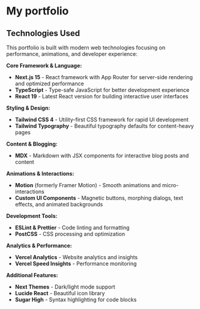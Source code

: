 # My portfolio

## Technologies Used

This portfolio is built with modern web technologies focusing on performance, animations, and developer experience:

**Core Framework & Language:**

- **Next.js 15** - React framework with App Router for server-side rendering and optimized performance
- **TypeScript** - Type-safe JavaScript for better development experience
- **React 19** - Latest React version for building interactive user interfaces

**Styling & Design:**

- **Tailwind CSS 4** - Utility-first CSS framework for rapid UI development
- **Tailwind Typography** - Beautiful typography defaults for content-heavy pages

**Content & Blogging:**

- **MDX** - Markdown with JSX components for interactive blog posts and content

**Animations & Interactions:**

- **Motion** (formerly Framer Motion) - Smooth animations and micro-interactions
- **Custom UI Components** - Magnetic buttons, morphing dialogs, text effects, and animated backgrounds

**Development Tools:**

- **ESLint & Prettier** - Code linting and formatting
- **PostCSS** - CSS processing and optimization

**Analytics & Performance:**

- **Vercel Analytics** - Website analytics and insights
- **Vercel Speed Insights** - Performance monitoring

**Additional Features:**

- **Next Themes** - Dark/light mode support
- **Lucide React** - Beautiful icon library
- **Sugar High** - Syntax highlighting for code blocks
